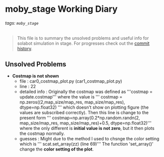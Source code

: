 moby_stage Working Diary
===

###### tags: `moby_stage`

> This file is to summary the unsolved problems and useful info for solabot simulation in stage. For progresses check out the [commit history][github_moby_stage].

[github_moby_stage]:https://github.com/mobydickhm1851/moby_stage

Unsolved Problems
---

- __Costmap is not shown__ 
    - file : car0_costmap_plot.py (car1_costmap_plot.py)
    - line : 22
    - detailed info : 
        Originally the costmap was defined as 
        '''costmap = update.costmap''' 
        where the value is 
        ''' costmap = np.zeros((2,map_size/map_res, map_size/map_res), dtype=np.float32) '''
        which doesn't show on plotting figure (the values are subscribed correctly).
        Then this line is change to the present form
        ''' costmap=np.array(0.2*np.random.randn(2, map_size/map_res, map_size/map_res)+0.5, dtype=np.float32)'''
        where the only different is __initial value is not zero__, but it then plots the costmap normally.
    - guesses : 
        Might due to the method I used to chsnge the color setting which is 
        ''' scat.set_array(zz) (line 69)''' 
        The function 'set_array()' change the __color setting of the plot__.
